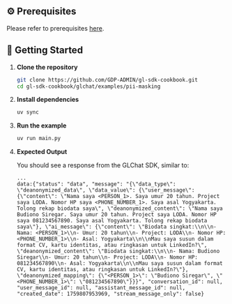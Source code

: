 ## ⚙️ Prerequisites

Please refer to prerequisites [here](../../README.md#️-prerequisites).

## 🚀 Getting Started

1. **Clone the repository**

   ```bash
   git clone https://github.com/GDP-ADMIN/gl-sdk-cookbook.git
   cd gl-sdk-cookbook/glchat/examples/pii-masking
   ```

2. **Install dependencies**

   ```bash
   uv sync
   ```

3. **Run the example**

   ```bash
   uv run main.py
   ```

4. **Expected Output**

   You should see a response from the GLChat SDK, similar to:

   ```
   ...
   data:{"status": "data", "message": "{\"data_type\": \"deanonymized_data\", \"data_value\": {\"user_message\": {\"content\": \"Nama saya <PERSON_1>. Saya umur 20 tahun. Project saya LODA. Nomor HP saya <PHONE_NUMBER_1>. Saya asal Yogyakarta. Tolong rekap biodata saya\", \"deanonymized_content\": \"Nama saya Budiono Siregar. Saya umur 20 tahun. Project saya LODA. Nomor HP saya 081234567890. Saya asal Yogyakarta. Tolong rekap biodata saya\"}, \"ai_message\": {\"content\": \"Biodata singkat:\\n\\n- Nama: <PERSON_1>\\n- Umur: 20 tahun\\n- Project: LODA\\n- Nomor HP: <PHONE_NUMBER_1>\\n- Asal: Yogyakarta\\n\\nMau saya susun dalam format CV, kartu identitas, atau ringkasan untuk LinkedIn?\", \"deanonymized_content\": \"Biodata singkat:\\n\\n- Nama: Budiono Siregar\\n- Umur: 20 tahun\\n- Project: LODA\\n- Nomor HP: 081234567890\\n- Asal: Yogyakarta\\n\\nMau saya susun dalam format CV, kartu identitas, atau ringkasan untuk LinkedIn?\"}, \"deanonymized_mapping\": {\"<PERSON_1>\": \"Budiono Siregar\", \"<PHONE_NUMBER_1>\": \"081234567890\"}}}", "conversation_id": null, "user_message_id": null, "assistant_message_id": null, "created_date": 1759807953969, "stream_message_only": false}
   ```
